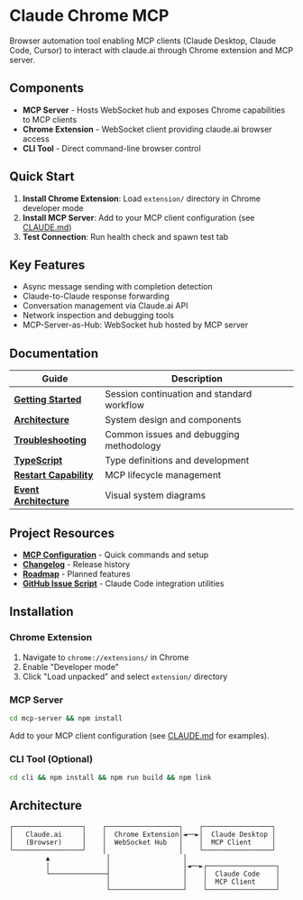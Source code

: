 # Claude Chrome MCP

Browser automation tool enabling MCP clients (Claude Desktop, Claude Code, Cursor) to interact with claude.ai through Chrome extension and MCP server.

## Components
- **MCP Server** - Hosts WebSocket hub and exposes Chrome capabilities to MCP clients
- **Chrome Extension** - WebSocket client providing claude.ai browser access
- **CLI Tool** - Direct command-line browser control

## Quick Start

1. **Install Chrome Extension**: Load `extension/` directory in Chrome developer mode
2. **Install MCP Server**: Add to your MCP client configuration (see [CLAUDE.md](CLAUDE.md))
3. **Test Connection**: Run health check and spawn test tab

## Key Features

- Async message sending with completion detection
- Claude-to-Claude response forwarding
- Conversation management via Claude.ai API
- Network inspection and debugging tools
- MCP-Server-as-Hub: WebSocket hub hosted by MCP server

## Documentation

| Guide | Description |
|-------|-------------|
| [**Getting Started**](docs/CONTINUATION.md) | Session continuation and standard workflow |
| [**Architecture**](docs/ARCHITECTURE.md) | System design and components |
| [**Troubleshooting**](docs/TROUBLESHOOTING.md) | Common issues and debugging methodology |
| [**TypeScript**](docs/TYPESCRIPT.md) | Type definitions and development |
| [**Restart Capability**](docs/RESTART-CAPABILITY.md) | MCP lifecycle management |
| [**Event Architecture**](docs/event-driven-architecture-diagram.md) | Visual system diagrams |

## Project Resources

- [**MCP Configuration**](CLAUDE.md) - Quick commands and setup
- [**Changelog**](CHANGELOG.md) - Release history  
- [**Roadmap**](ROADMAP.md) - Planned features
- [**GitHub Issue Script**](docs/create-claude-code-issue.sh) - Claude Code integration utilities

## Installation

### Chrome Extension
1. Navigate to `chrome://extensions/` in Chrome
2. Enable "Developer mode" 
3. Click "Load unpacked" and select `extension/` directory

### MCP Server
```bash
cd mcp-server && npm install
```

Add to your MCP client configuration (see [CLAUDE.md](CLAUDE.md) for examples).

### CLI Tool (Optional)
```bash
cd cli && npm install && npm run build && npm link
```

## Architecture

```
┌─────────────────┐    ┌──────────────────┐    ┌─────────────────┐
│   Claude.ai     │    │  Chrome Extension│◄──►│  Claude Desktop │
│   (Browser)     │    │  WebSocket Hub   │    │  MCP Client     │
└─────────────────┘    │                  │    └─────────────────┘
         ▲              │                  │           
         │              │                  │◄──►┌─────────────────┐
         └──────────────┤                  │    │  Claude Code    │
                        │                  │    │  MCP Client     │
                        └──────────────────┘    └─────────────────┘
```